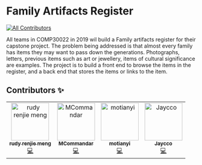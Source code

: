 # Family Artifacts Register 
[![All Contributors](https://img.shields.io/badge/all_contributors-4-orange.svg?style=flat-square)](#contributors)

All teams in COMP30022 in 2019 wil build a Family artifacts register for their capstone project. The problem being addressed is that almost every family has items they may want to pass down the generations. Photographs, letters, previous items such as art or jewellery, items of cultural significance are examples. The project is to build a front end to browse the items in the register, and a back end that stores the items or links to the item.

## Contributors ✨

<!-- ALL-CONTRIBUTORS-LIST:START - Do not remove or modify this section -->
<!-- prettier-ignore -->
<table>
  <tr>
    <td align="center"><a href="http://mrj9990123@gmail.com"><img src="https://avatars2.githubusercontent.com/u/36201915?v=4" width="100px;" alt="rudy renjie meng"/><br /><sub><b>rudy renjie meng</b></sub></a><br /><a href="https://github.com/BeginnerRudy/BeginnerRudy-COMP30022-IT-Project/commits?author=BeginnerRudy" title="Code">💻</a></td>
    <td align="center"><a href="https://github.com/MCommandar"><img src="https://avatars1.githubusercontent.com/u/43230612?v=4" width="100px;" alt="MCommandar"/><br /><sub><b>MCommandar</b></sub></a><br /><a href="https://github.com/BeginnerRudy/BeginnerRudy-COMP30022-IT-Project/commits?author=MCommandar" title="Code">💻</a></td>
    <td align="center"><a href="https://github.com/motianyi"><img src="https://avatars3.githubusercontent.com/u/37366982?v=4" width="100px;" alt="motianyi"/><br /><sub><b>motianyi</b></sub></a><br /><a href="https://github.com/BeginnerRudy/BeginnerRudy-COMP30022-IT-Project/commits?author=motianyi" title="Code">💻</a></td>
    <td align="center"><a href="https://github.com/Jaycco"><img src="https://avatars1.githubusercontent.com/u/48306494?v=4" width="100px;" alt="Jaycco"/><br /><sub><b>Jaycco</b></sub></a><br /><a href="https://github.com/BeginnerRudy/BeginnerRudy-COMP30022-IT-Project/commits?author=Jaycco" title="Code">💻</a></td>
  </tr>
</table>

<!-- ALL-CONTRIBUTORS-LIST:END -->
